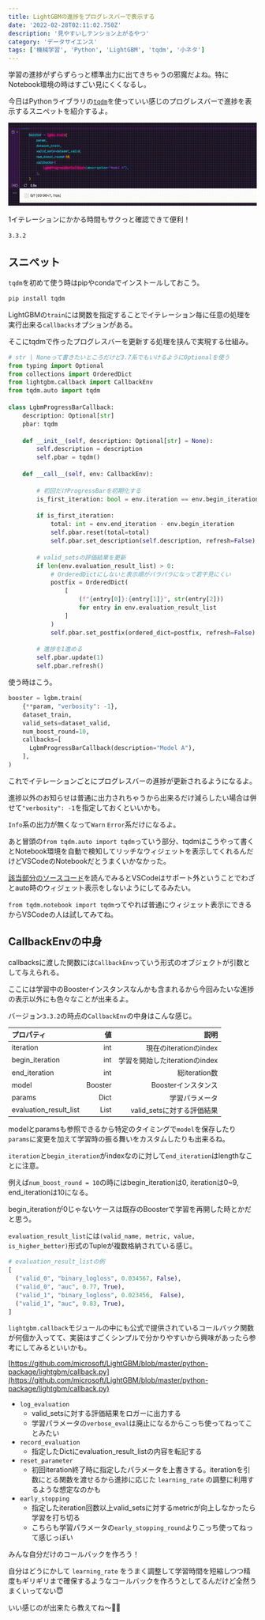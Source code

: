 ```yaml
---
title: LightGBMの進捗をプログレスバーで表示する
date: '2022-02-28T02:11:02.750Z'
description: '見やすいしテンション上がるやつ'
category: 'データサイエンス'
tags: ['機械学習', 'Python', 'LightGBM', 'tqdm', '小ネタ']
---
```


学習の進捗がずらずらっと標準出力に出てきちゃうの邪魔だよね。特にNotebook環境の時はすごい見にくくなるし。

今日はPythonライブラリの[`tqdm`](https://github.com/tqdm/tqdm)を使っていい感じのプログレスバーで進捗を表示するスニペットを紹介するよ。

![](lgbm-tqdm.gif)

1イテレーションにかかる時間もサクっと確認できて便利！

<InfoBox title='LightGBMのバージョン'>

`3.3.2`

</InfoBox>

## スニペット

`tqdm`を初めて使う時はpipやcondaでインストールしておこう。

```bash
pip install tqdm
```

LightGBMの`train`には関数を指定することでイテレーション毎に任意の処理を実行出来る`callbacks`オプションがある。

そこにtqdmで作ったプログレスバーを更新する処理を挟んで実現する仕組み。

```python
# str | Noneって書きたいところだけど3.7系でもいけるようにOptionalを使う
from typing import Optional
from collections import OrderedDict
from lightgbm.callback import CallbackEnv
from tqdm.auto import tqdm

class LgbmProgressBarCallback:
    description: Optional[str]
    pbar: tqdm

    def __init__(self, description: Optional[str] = None):
        self.description = description
        self.pbar = tqdm()

    def __call__(self, env: CallbackEnv):

        # 初回だけProgressBarを初期化する
        is_first_iteration: bool = env.iteration == env.begin_iteration

        if is_first_iteration:
            total: int = env.end_iteration - env.begin_iteration
            self.pbar.reset(total=total)
            self.pbar.set_description(self.description, refresh=False)

        # valid_setsの評価結果を更新
        if len(env.evaluation_result_list) > 0:
            # OrderedDictにしないと表示順がバラバラになって若干見にくい
            postfix = OrderedDict(
                [
                    (f"{entry[0]}:{entry[1]}", str(entry[2]))
                    for entry in env.evaluation_result_list
                ]
            )
            self.pbar.set_postfix(ordered_dict=postfix, refresh=False)

        # 進捗を1進める
        self.pbar.update(1)
        self.pbar.refresh()
```

使う時はこう。

```python
booster = lgbm.train(
    {**param, "verbosity": -1},
    dataset_train,
    valid_sets=dataset_valid,
    num_boost_round=10,
    callbacks=[
      LgbmProgressBarCallback(description="Model A"),
    ],
)
```

これでイテレーションごとにプログレスバーの進捗が更新されるようになるよ。

<InfoBox title="verbosity">

進捗以外のお知らせは普通に出力されちゃうから出来るだけ減らしたい場合は併せて`"verbosity": -1`を指定しておくといいかも。

`Info`系の出力が無くなって`Warn` `Error`系だけになるよ。

</InfoBox>

あと冒頭の`from tqdm.auto import tqdm`っていう部分、tqdmはこうやって書くとNotebook環境を自動で検知してリッチなウィジェットを表示してくれるんだけどVSCodeのNotebookだとうまくいかなかった。

[該当部分のソースコード](https://github.com/tqdm/tqdm/blob/7cdbfee224f94c8bc63dceaab42637962f2f2a04/tqdm/autonotebook.py#L17)を読んでみるとVSCodeはサポート外ということでわざとauto時のウィジェット表示をしないようにしてるみたい。

`from tqdm.notebook import tqdm`ってやれば普通にウィジェット表示にできるからVSCodeの人は試してみてね。

## CallbackEnvの中身

callbacksに渡した関数には`CallbackEnv`っていう形式のオブジェクトが引数として与えられる。

ここには学習中のBoosterインスタンスなんかも含まれるから今回みたいな進捗の表示以外にも色々なことが出来るよ。

バージョン`3.3.2`の時点の`CallbackEnv`の中身はこんな感じ。

| プロパティ             |      値 |                           説明 |
| :--------------------- | ------: | -----------------------------: |
| iteration              |     int |         現在のiterationのindex |
| begin_iteration        |     int | 学習を開始したiterationのindex |
| end_iteration          |     int |                  総iteration数 |
| model                  | Booster |            Boosterインスタンス |
| params                 |    Dict |                 学習パラメータ |
| evaluation_result_list |    List |     valid_setsに対する評価結果 |

modelとparamsも参照できるから特定のタイミングで`model`を保存したり`params`に変更を加えて学習時の振る舞いをカスタムしたりも出来るね。

<WarnBox>

`iteration`と`begin_iteration`がindexなのに対して`end_iteration`はlengthなことに注意。

例えば`num_boost_round = 10`の時にはbegin_iterationは0, iterationは0~9, end_iterationは10になる。

begin_iterationが0じゃないケースは既存のBoosterで学習を再開した時とかだと思う。

</WarnBox>

`evaluation_result_list`には`(valid_name, metric, value, is_higher_better)`形式のTupleが複数格納されている感じ。

```python
# evaluation_result_listの例
[
  ("valid_0", "binary_logloss", 0.034567, False),
  ("valid_0", "auc", 0.77, True),
  ("valid_1", "binary_logloss", 0.023456,  False),
  ("valid_1", "auc", 0.83, True),
]
```

`lightgbm.callback`モジュールの中にも公式で提供されているコールバック関数が何個か入ってて、実装はすごくシンプルで分かりやすいから興味があったら参考にしてみるといいかも。

[https://github.com/microsoft/LightGBM/blob/master/python-package/lightgbm/callback.py](https://github.com/microsoft/LightGBM/blob/master/python-package/lightgbm/callback.py)

- `log_evaluation`
  - valid_setsに対する評価結果をロガーに出力する
  - 学習パラメータの`verbose_eval`は廃止になるからこっち使ってねってことみたい
- `record_evaluation`
  - 指定したDictにevaluation_result_listの内容を転記する
- `reset_parameter`
  - 初回iteration終了時に指定したパラメータを上書きする。iterationを引数にとる関数を渡せるから進捗に応じた `learning_rate` の調整に利用するような想定なのかも
- `early_stopping`
  - 指定したiteration回数以上valid_setsに対するmetricが向上しなかったら学習を打ち切る
  - こちらも学習パラメータの`early_stopping_round`よりこっち使ってねって感じっぽい

みんな自分だけのコールバックを作ろう！

自分はどうにかして `learning_rate` をうまく調整して学習時間を短縮しつつ精度もギリギリまで確保するようなコールバックを作ろうとしてるんだけど全然うまくいってない😇

いい感じのが出来たら教えてね〜🙋‍♂️

